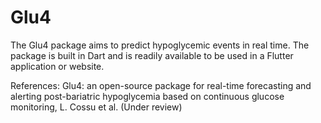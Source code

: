 # Glu4

The Glu4 package aims to predict hypoglycemic events in real time. The package is built in Dart and is readily available to be used in a Flutter application or website.

References:
Glu4: an open-source package for real-time forecasting and alerting post-bariatric hypoglycemia based on continuous glucose monitoring, L. Cossu et al. (Under review)
